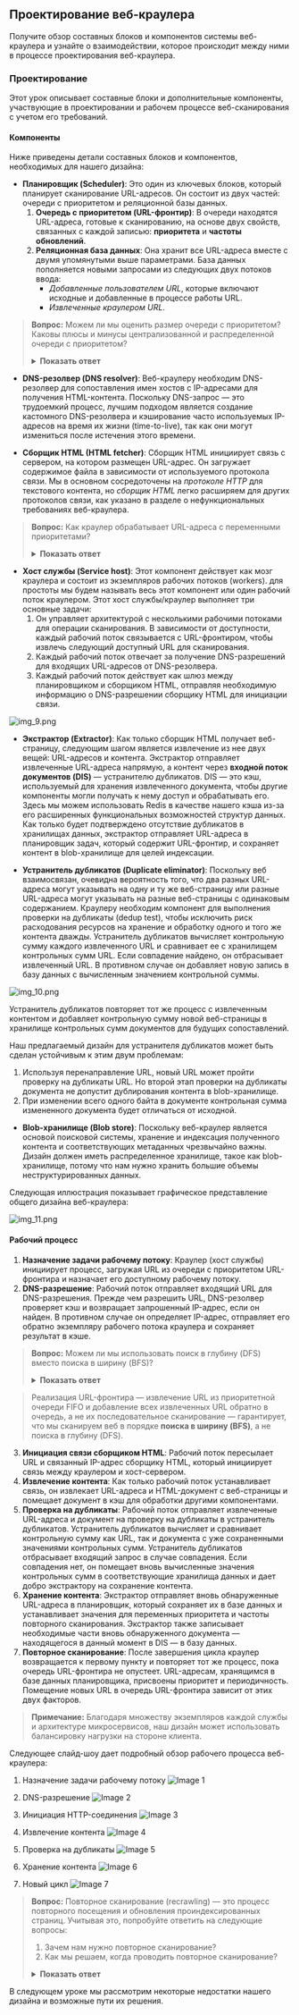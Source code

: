 
## **Проектирование веб-краулера**

Получите обзор составных блоков и компонентов системы веб-краулера и узнайте о взаимодействии, которое происходит между ними в процессе проектирования веб-краулера.

### Проектирование

Этот урок описывает составные блоки и дополнительные компоненты, участвующие в проектировании и рабочем процессе веб-сканирования с учетом его требований.

#### Компоненты

Ниже приведены детали составных блоков и компонентов, необходимых для нашего дизайна:

*   **Планировщик (Scheduler)**: Это один из ключевых блоков, который планирует сканирование URL-адресов. Он состоит из двух частей: очереди с приоритетом и реляционной базы данных.
    1.  **Очередь с приоритетом (URL-фронтир)**: В очереди находятся URL-адреса, готовые к сканированию, на основе двух свойств, связанных с каждой записью: **приоритета** и **частоты обновлений**.
    2.  **Реляционная база данных**: Она хранит все URL-адреса вместе с двумя упомянутыми выше параметрами. База данных пополняется новыми запросами из следующих двух потоков ввода:
        *   *Добавленные пользователем URL*, которые включают исходные и добавленные в процессе работы URL.
        *   *Извлеченные краулером URL*.

 
> **Вопрос:** Можем ли мы оценить размер очереди с приоритетом? Каковы плюсы и минусы централизованной и распределенной очереди с приоритетом?
>
> <details>
>  <summary><b>Показать ответ</b></summary>
>
> **Предположение**: Давайте предположим, что в любой момент времени в URL-фронтире находится примерно один миллион URL-адресов для сканирования.
>
> Давайте рассчитаем размер очереди с приоритетом, необходимой для хранения всех этих URL-адресов.
> `Размер очереди с приоритетом = 1 миллион URL × 2048 байт = 2.048 ГБ`
>
> 2.048 ГБ — это приемлемый объем для очереди, что указывает на то, что нам может не понадобиться реализовывать распределенный механизм для URL-фронтира.
>
> ![img_7.png](img/img_7.png)
>
> Однако централизованная очередь имеет ограниченную пропускную способность на чтение/запись и является единой точкой отказа. Поэтому лучшим подходом будет наличие подочереди для каждого рабочего потока (worker).
>
> ![img_8.png](img/img_8.png)
>
> Если мы используем нашу распределенную очередь, все рабочие потоки могут получать данные из одной и той же очереди, если захотят. Но наличие независимых очередей может дополнительно оптимизировать процесс сканирования, особенно в случае высокоприоритетных и более частых сканирований, как у новостных сайтов, которым требуется больше, чем обычные рабочие потоки, для частого сканирования. Этот подход естественным образом облегчит случай увеличения размера очереди.
>
> Наличие единой очереди выгодно для дедупликации избыточных ссылок и лучше для общих ресурсов краулера. Мы будем обрабатывать приоритет и частоту повторного сканирования другим способом, как объяснено в следующих разделах, для чего нам понадобится механизм распределения.
> </details>


*   **DNS-резолвер (DNS resolver)**: Веб-краулеру необходим DNS-резолвер для сопоставления имен хостов с IP-адресами для получения HTML-контента. Поскольку DNS-запрос — это трудоемкий процесс, лучшим подходом является создание кастомного DNS-резолвера и кэширование часто используемых IP-адресов на время их жизни (time-to-live), так как они могут измениться после истечения этого времени.

*   **Сборщик HTML (HTML fetcher)**: Сборщик HTML инициирует связь с сервером, на котором размещен URL-адрес. Он загружает содержимое файла в зависимости от используемого протокола связи. Мы в основном сосредоточены на *протоколе HTTP* для текстового контента, но *сборщик HTML* легко расширяем для других протоколов связи, как указано в разделе о нефункциональных требованиях веб-краулера.

> **Вопрос:** Как краулер обрабатывает URL-адреса с переменными приоритетами?
>
> <details>
>  <summary><b>Показать ответ</b></summary>
>
> **Ответ:** Краулер должен быть достаточно бдительным на каждом этапе, чтобы различать URL-адреса с разными уровнями приоритета.
>
> Давайте посмотрим, как дизайн краулера справляется с такими случаями поэтапно:
>
> 1.  Поскольку мы реализуем наш URL-фронтир как очередь с приоритетом в планировщике, он автоматически обрабатывает размещение на основе значений параметров. Мы выбрали параметры отказоустойчивости и периодичности в качестве индикаторов приоритета для наших URL-адресов.
      >     Назначение этих параметров зависит от характера содержимого веб-страниц. Если это новостная веб-страница, то ее сканирование несколько раз в день является целесообразным и необходимым для поддержания актуальности нашего индекса. Любая обычная веб-страница с редкими обновлениями может иметь стандартную частоту посещения, скажем, раз в две недели.
>
> 2.  Аналогично, на уровне сборщика HTML, где краулер общается с хост-сервером на основе указаний из `robots.txt`, он может передавать значение соответствующего параметра для полученных URL обратно в планировщик на этапе хранения.
>
> Вместо того чтобы связывать индикаторы с URL-адресами, другим решением может быть наличие отдельных очередей для разных приоритетов. Затем мы можем извлекать элементы из этих очередей в соответствии с присвоенными им приоритетами. Этот подход требует только размещения URL в соответствующей очереди и не нуждается в скриптах для планирования на основе дополнительных связанных параметров.
>
> Все зависит от масштаба нашего приложения для сканирования.
> </details>



*   **Хост службы (Service host)**: Этот компонент действует как мозг краулера и состоит из экземпляров рабочих потоков (workers). для простоты мы будем называть весь этот компонент или один рабочий поток краулером. Этот хост службы/краулер выполняет три основные задачи:
    1.  Он управляет архитектурой с несколькими рабочими потоками для операции сканирования. В зависимости от доступности, каждый рабочий поток связывается с URL-фронтиром, чтобы извлечь следующий доступный URL для сканирования.
    2.  Каждый рабочий поток отвечает за получение DNS-разрешений для входящих URL-адресов от DNS-резолвера.
    3.  Каждый рабочий поток действует как шлюз между планировщиком и сборщиком HTML, отправляя необходимую информацию о DNS-разрешении сборщику HTML для инициации связи.

![img_9.png](img/img_9.png)

*   **Экстрактор (Extractor)**: Как только сборщик HTML получает веб-страницу, следующим шагом является извлечение из нее двух вещей: URL-адресов и контента. Экстрактор отправляет извлеченные URL-адреса напрямую, а контент через **входной поток документов (DIS)** — устранителю дубликатов. DIS — это кэш, используемый для хранения извлеченного документа, чтобы другие компоненты могли получать к нему доступ и обрабатывать его. Здесь мы можем использовать Redis в качестве нашего кэша из-за его расширенных функциональных возможностей структур данных.
    Как только будет подтверждено отсутствие дубликатов в хранилищах данных, экстрактор отправляет URL-адреса в планировщик задач, который содержит URL-фронтир, и сохраняет контент в blob-хранилище для целей индексации.

*   **Устранитель дубликатов (Duplicate eliminator)**: Поскольку веб взаимосвязан, очевидна вероятность того, что два разных URL-адреса могут указывать на одну и ту же веб-страницу или разные URL-адреса могут указывать на разные веб-страницы с одинаковым содержанием. Краулеру необходим компонент для выполнения проверки на дубликаты (dedup test), чтобы исключить риск расходования ресурсов на хранение и обработку одного и того же контента дважды. Устранитель дубликатов вычисляет контрольную сумму каждого извлеченного URL и сравнивает ее с хранилищем контрольных сумм URL. Если совпадение найдено, он отбрасывает извлеченный URL. В противном случае он добавляет новую запись в базу данных с вычисленным значением контрольной суммы.

![img_10.png](img/img_10.png)

Устранитель дубликатов повторяет тот же процесс с извлеченным контентом и добавляет контрольную сумму новой веб-страницы в хранилище контрольных сумм документов для будущих сопоставлений.

Наш предлагаемый дизайн для устранителя дубликатов может быть сделан устойчивым к этим двум проблемам:

1.  Используя перенаправление URL, новый URL может пройти проверку на дубликаты URL. Но второй этап проверки на дубликаты документа не допустит дублирования контента в blob-хранилище.
2.  При изменении всего одного байта в документе контрольная сумма измененного документа будет отличаться от исходной.

*   **Blob-хранилище (Blob store)**: Поскольку веб-краулер является основой поисковой системы, хранение и индексация полученного контента и соответствующих метаданных чрезвычайно важны. Дизайн должен иметь распределенное хранилище, такое как blob-хранилище, потому что нам нужно хранить большие объемы неструктурированных данных.

Следующая иллюстрация показывает графическое представление общего дизайна веб-краулера:

![img_11.png](img/img_11.png)

#### Рабочий процесс

1.  **Назначение задачи рабочему потоку**: Краулер (хост службы) инициирует процесс, загружая URL из очереди с приоритетом URL-фронтира и назначает его доступному рабочему потоку.
2.  **DNS-разрешение**: Рабочий поток отправляет входящий URL для DNS-разрешения. Прежде чем разрешить URL, DNS-резолвер проверяет кэш и возвращает запрошенный IP-адрес, если он найден. В противном случае он определяет IP-адрес, отправляет его обратно экземпляру рабочего потока краулера и сохраняет результат в кэше.

> **Вопрос:**  Можем ли мы использовать поиск в глубину (DFS) вместо поиска в ширину (BFS)?
>
> <details>
>  <summary><b>Показать ответ</b></summary>
>
> Мы можем использовать поиск в глубину (DFS), когда хотим задействовать постоянное соединение (persistent connection) с веб-сайтом для обхода всех веб-страниц в данном домене. Это экономит время, поскольку позволяет избежать повторных подключений к одному и тому же веб-сайту в случае истечения срока действия сессии.
> </details>

> Реализация URL-фронтира — извлечение URL из приоритетной очереди FIFO и добавление всех извлеченных URL обратно в очередь, а не их последовательное сканирование — гарантирует, что мы сканируем веб в порядке **поиска в ширину (BFS)**, а не поиска в глубину (DFS).
3.  **Инициация связи сборщиком HTML**: Рабочий поток пересылает URL и связанный IP-адрес сборщику HTML, который инициирует связь между краулером и хост-сервером.
4.  **Извлечение контента**: Как только рабочий поток устанавливает связь, он извлекает URL-адреса и HTML-документ с веб-страницы и помещает документ в кэш для обработки другими компонентами.
5.  **Проверка на дубликаты**: Рабочий поток отправляет извлеченные URL-адреса и документ на проверку на дубликаты в устранитель дубликатов. Устранитель дубликатов вычисляет и сравнивает контрольную сумму как URL, так и документа с уже сохраненными значениями контрольных сумм.
    Устранитель дубликатов отбрасывает входящий запрос в случае совпадения. Если совпадения нет, он помещает вновь вычисленные значения контрольных сумм в соответствующие хранилища данных и дает добро экстрактору на сохранение контента.
6.  **Хранение контента**: Экстрактор отправляет вновь обнаруженные URL-адреса в планировщик, который сохраняет их в базе данных и устанавливает значения для переменных приоритета и частоты повторного сканирования.
    Экстрактор также записывает необходимые части вновь обнаруженного документа — находящегося в данный момент в DIS — в базу данных.
7.  **Повторное сканирование**: После завершения цикла краулер возвращается к первому пункту и повторяет тот же процесс, пока очередь URL-фронтира не опустеет.
    URL-адресам, хранящимся в базе данных планировщика, присвоены приоритет и периодичность. Помещение новых URL в очередь URL-фронтира зависит от этих двух факторов.

> **Примечание:** Благодаря множеству экземпляров каждой службы и архитектуре микросервисов, наш дизайн может использовать балансировку нагрузки на стороне клиента.

Следующее слайд-шоу дает подробный обзор рабочего процесса веб-краулера:


1)  Назначение задачи рабочему потоку
   ![Image 1](img/image_7de18cf3-964b-4d25-9269-2ea1ddb1da17.svg)


2) DNS-разрешение
   ![Image 2](img/image_20fae851-f962-4041-9f6d-9aedc80c82cf.svg)


3) Инициация HTTP-соединения
   ![Image 3](img/image_128c7977-770d-4a10-bffe-2a1208ced73e.svg)


4) Извлечение контента
   ![Image 4](img/image_a3bef143-d3b4-4db8-8c97-8f2b3e3b68d5.svg)


5) Проверка на дубликаты
   ![Image 5](img/image_1d47e781-e1ac-48b9-a184-1b9f9ff5ddd5.svg)


6) Хранение контента
   ![Image 6](img/image_59a89046-fc37-4377-a3b0-54920930cd5e.svg)


7) Новый цикл
   ![Image 7](img/image_4917e614-ce03-479f-945a-df0a169c99fb.svg)



>**Вопрос:** Повторное сканирование (recrawling) — это процесс повторного посещения и обновления проиндексированных страниц. Учитывая это, попробуйте ответить на следующие вопросы:
>1.  Зачем нам нужно повторное сканирование?
>2.  Как мы решаем, когда проводить повторное сканирование?
> <details>
>  <summary><b>Показать ответ</b></summary>
>
>  Повторное сканирование необходимо, чтобы поддерживать проиндексированные страницы в актуальном состоянии в соответствии с последними изменениями контента на веб-сайтах. Мы решаем, когда проводить повторное сканирование, основываясь на таких факторах, как частота изменения контента, его релевантность и важность своевременных обновлений. Регулярное повторное сканирование помогает поисковым системам предоставлять пользователям самые свежие и релевантные результаты
> </details>


В следующем уроке мы рассмотрим некоторые недостатки нашего дизайна и возможные пути их решения.